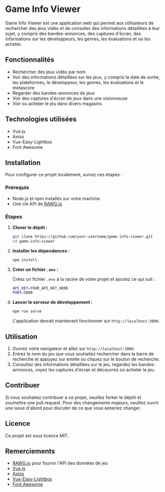 # Game Info Viewer

Game Info Viewer est une application web qui permet aux utilisateurs de rechercher des jeux vidéo et de consulter des informations détaillées à leur sujet, y compris des bandes-annonces, des captures d'écran, des informations sur les développeurs, les genres, les évaluations et où les acheter.

## Fonctionnalités

-   Rechercher des jeux vidéo par nom
-   Voir des informations détaillées sur les jeux, y compris la date de sortie, les plateformes, le développeur, les genres, les évaluations et le metascore
-   Regarder des bandes-annonces de jeux
-   Voir des captures d'écran de jeux dans une visionneuse
-   Voir où acheter le jeu dans divers magasins

## Technologies utilisées

-   Vue.js
-   Axios
-   Vue-Easy-Lightbox
-   Font Awesome

## Installation

Pour configurer ce projet localement, suivez ces étapes :

### Prérequis

-   Node.js et npm installés sur votre machine
-   Une clé API de [RAWG.io](https://rawg.io/apidocs)

### Étapes

1. **Cloner le dépôt :**

    ```bash
    git clone https://github.com/your-username/game-info-viewer.git
    cd game-info-viewer
    ```

2. **Installer les dépendances :**

    ```bash
    npm install
    ```

3. **Créer un fichier `.env` :**

    Créez un fichier `.env` à la racine de votre projet et ajoutez ce qui suit :

    ```bash
    API_KEY=YOUR_API_KEY_HERE
    PORT=3000
    ```

4. **Lancer le serveur de développement :**

    ```bash
    npm run serve
    ```

    L'application devrait maintenant fonctionner sur `http://localhost:3000`.

## Utilisation

1. Ouvrez votre navigateur et allez sur `http://localhost:3000`.
2. Entrez le nom du jeu que vous souhaitez rechercher dans la barre de recherche et appuyez sur entrée ou cliquez sur le bouton de recherche.
3. Consultez des informations détaillées sur le jeu, regardez les bandes-annonces, voyez les captures d'écran et découvrez où acheter le jeu.

## Contribuer

Si vous souhaitez contribuer à ce projet, veuillez forker le dépôt et soumettre une pull request. Pour des changements majeurs, veuillez ouvrir une issue d'abord pour discuter de ce que vous aimeriez changer.

## Licence

Ce projet est sous licence MIT.

## Remerciements

-   [RAWG.io](https://rawg.io/apidocs) pour fournir l'API des données de jeu
-   [Vue.js](https://vuejs.org/)
-   [Axios](https://axios-http.com/)
-   [Vue-Easy-Lightbox](https://github.com/XiongAmao/vue-easy-lightbox)
-   [Font Awesome](https://fontawesome.com/)
